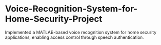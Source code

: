 # Voice-Recognition-System-for-Home-Security-Project
Implemented a MATLAB-based voice recognition system for home security applications, enabling access control through speech authentication.
